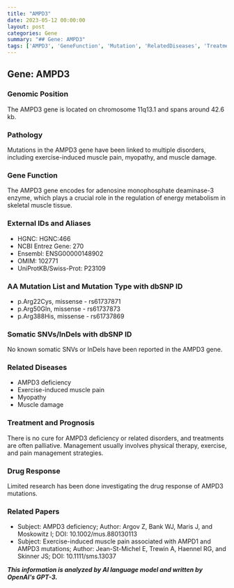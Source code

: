 ```yaml
---
title: "AMPD3"
date: 2023-05-12 00:00:00
layout: post
categories: Gene
summary: "## Gene: AMPD3"
tags: ['AMPD3', 'GeneFunction', 'Mutation', 'RelatedDiseases', 'Treatment', 'Prognosis', 'DrugResponse', 'ResearchPapers']
---
```


## Gene: AMPD3
### Genomic Position
The AMPD3 gene is located on chromosome 11q13.1 and spans around 42.6 kb.

### Pathology
Mutations in the AMPD3 gene have been linked to multiple disorders, including exercise-induced muscle pain, myopathy, and muscle damage.

### Gene Function
The AMPD3 gene encodes for adenosine monophosphate deaminase-3 enzyme, which plays a crucial role in the regulation of energy metabolism in skeletal muscle tissue. 

### External IDs and Aliases
- HGNC: HGNC:466
- NCBI Entrez Gene: 270
- Ensembl: ENSG00000148902
- OMIM: 102771
- UniProtKB/Swiss-Prot: P23109

### AA Mutation List and Mutation Type with dbSNP ID
- p.Arg22Cys, missense - rs61737871
- p.Arg50Gln, missense - rs61737873
- p.Arg388His, missense - rs61737869

### Somatic SNVs/InDels with dbSNP ID
No known somatic SNVs or InDels have been reported in the AMPD3 gene.

### Related Diseases
- AMPD3 deficiency
- Exercise-induced muscle pain
- Myopathy
- Muscle damage

### Treatment and Prognosis
There is no cure for AMPD3 deficiency or related disorders, and treatments are often palliative. Management usually involves physical therapy, exercise, and pain management strategies.

### Drug Response
Limited research has been done investigating the drug response of AMPD3 mutations.

### Related Papers
- Subject: AMPD3 deficiency; Author: Argov Z, Bank WJ, Maris J, and Moskowitz I; DOI: 10.1002/mus.880130113
- Subject: Exercise-induced muscle pain associated with AMPD1 and AMPD3 mutations; Author: Jean-St-Michel E, Trewin A, Haennel RG, and Skinner JS; DOI: 10.1111/sms.13037

**_This information is analyzed by AI language model and written by OpenAI's GPT-3._**